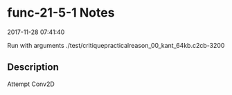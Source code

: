 # func-21-5-1 Notes

2017-11-28 07:41:40

Run with arguments ./test/critiquepracticalreason_00_kant_64kb.c2cb-3200 

## Description

Attempt Conv2D
